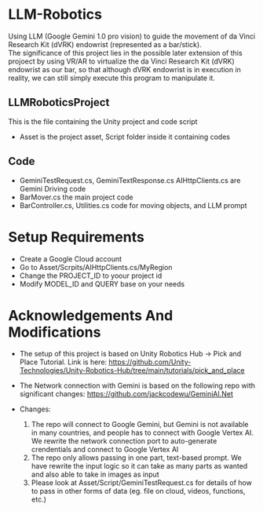 # LLM-Robotics
Using LLM (Google Gemini 1.0 pro vision) to guide the movement of da Vinci Research Kit (dVRK) endowrist (represented as a bar/stick).\
The significance of this project lies in the possible later extension of this projoect by using VR/AR to virtualize the da Vinci Research Kit (dVRK) endowrist as our bar, so that although dVRK endowrist is in execution in reality, we can still simply execute this program to manipulate it.
## LLMRoboticsProject
This is the file containing the Unity project and code script
- Asset is the project asset, Script folder inside it containing codes

## Code
- GeminiTestRequest.cs, GeminiTextResponse.cs AIHttpClients.cs are Gemini Driving code
- BarMover.cs the main project code
- BarController.cs, Utilities.cs code for moving objects, and LLM prompt

# Setup Requirements
- Create a Google Cloud account
- Go to Asset/Scrpits/AIHttpClients.cs/MyRegion
- Change the PROJECT_ID to yoour project id
- Modify MODEL_ID and QUERY base on your needs

# Acknowledgements And Modifications
- The setup of this project is based on Unity Robotics Hub -> Pick and Place Tutorial. Link is here:
    https://github.com/Unity-Technologies/Unity-Robotics-Hub/tree/main/tutorials/pick_and_place
- The Network connection with Gemini is based on the following repo with significant changes:
    https://github.com/jackcodewu/GeminiAI.Net

- Changes:
    1. The repo will connect to Google Gemini, but Gemini is not available in many countries, and people has to connect with Google Vertex AI. We rewrite the network connection port to auto-generate crendentials and connect to Google Vertex AI
    2. The repo only allows passing in one part, text-based prompt. We have rewrite the input logic so it can take as many parts as wanted and also able to take in images as input
    3. Please look at Asset/Script/GeminiTestRequest.cs for details of how to pass in other forms of data (eg. file on cloud, videos, functions, etc.)
